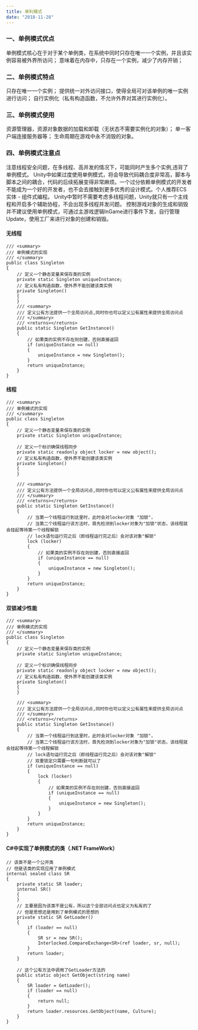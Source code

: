 ```yaml
---
title: 单利模式
date: "2018-11-28"
---
```


### 一、单例模式优点
单例模式核心在于对于某个单例类，在系统中同时只存在唯一一个实例，并且该实例容易被外界所访问；
意味着在内存中，只存在一个实例，减少了内存开销；
 
### 二、单例模式特点
只存在唯一一个实例；
提供统一对外访问接口，使得全局可对该单例的唯一实例进行访问；
自行实例化（私有构造函数，不允许外界对其进行实例化）。
 
### 三、单例模式使用
资源管理器，资源对象数据的加载和卸载（无状态不需要实例化的对象）；
单一客户端连接服务器等；
生命周期在游戏中永不消毁的对象。
 
### 四、单例模式注意点
注意线程安全问题，在多线程、高并发的情况下，可能同时产生多个实例,违背了单例模式。
Unity中如果过度使用单例模式，将会导致代码耦合度非常高，脚本与脚本之间的耦合，代码的后续拓展变得非常麻烦。一个过分依赖单例模式的开发者不能成为一个好的开发者，也不会去接触到更多优秀的设计模式。个人推荐ECS 实体 - 组件式编程。
Unity中暂时不需要考虑多线程问题，Unity就只有一个主线程和开启多个辅助协程，不会出现多线程并发问题。
控制游戏对象的生成和销毁并不建议使用单例模式，可通过主游戏逻辑InGame进行事件下发，自行管理Update，使用工厂来进行对象的创建和销毁。 

#### 无线程
```
/// <summary>
/// 单例模式的实现
/// </summary>
public class Singleton
{
    // 定义一个静态变量来保存类的实例
    private static Singleton uniqueInstance;
    // 定义私有构造函数，使外界不能创建该类实例
    private Singleton()
    {
    }
    /// <summary>
    /// 定义公有方法提供一个全局访问点,同时你也可以定义公有属性来提供全局访问点
    /// </summary>
    /// <returns></returns>
    public static Singleton GetInstance()
    {
        // 如果类的实例不存在则创建，否则直接返回
        if (uniqueInstance == null)
        {
            uniqueInstance = new Singleton();
        }
        return uniqueInstance;
    }
}
```


#### 线程

```
/// <summary>
/// 单例模式的实现
/// </summary>
public class Singleton
{
    // 定义一个静态变量来保存类的实例
    private static Singleton uniqueInstance;

    // 定义一个标识确保线程同步
    private static readonly object locker = new object();
    // 定义私有构造函数，使外界不能创建该类实例
    private Singleton()
    {
    }

    /// <summary>
    /// 定义公有方法提供一个全局访问点,同时你也可以定义公有属性来提供全局访问点
    /// </summary>
    /// <returns></returns>
    public static Singleton GetInstance()
    {
        // 当第一个线程运行到这里时，此时会对locker对象 "加锁"，
        // 当第二个线程运行该方法时，首先检测到locker对象为"加锁"状态，该线程就会挂起等待第一个线程解锁
        // lock语句运行完之后（即线程运行完之后）会对该对象"解锁"
        lock (locker)
        {
            // 如果类的实例不存在则创建，否则直接返回
            if (uniqueInstance == null)
            {
                uniqueInstance = new Singleton();
            }
        }
        return uniqueInstance;
    }
}
```

#### 双锁减少性能

```
/// <summary>
/// 单例模式的实现
/// </summary>
public class Singleton
{
    // 定义一个静态变量来保存类的实例
    private static Singleton uniqueInstance;

    // 定义一个标识确保线程同步
    private static readonly object locker = new object();
    // 定义私有构造函数，使外界不能创建该类实例
    private Singleton()
    {
    }

    /// <summary>
    /// 定义公有方法提供一个全局访问点,同时你也可以定义公有属性来提供全局访问点
    /// </summary>
    /// <returns></returns>
    public static Singleton GetInstance()
    {
        // 当第一个线程运行到这里时，此时会对locker对象 "加锁"，
        // 当第二个线程运行该方法时，首先检测到locker对象为"加锁"状态，该线程就会挂起等待第一个线程解锁
        // lock语句运行完之后（即线程运行完之后）会对该对象"解锁"
        // 双重锁定只需要一句判断就可以了
        if (uniqueInstance == null)
        {
            lock (locker)
            {
                // 如果类的实例不存在则创建，否则直接返回
                if (uniqueInstance == null)
                {
                    uniqueInstance = new Singleton();
                }
            }
        }
        return uniqueInstance;
    }
}
```

#### C#中实现了单例模式的类（.NET FrameWork）

```
// 该类不是一个公开类
// 但是该类的实现应用了单例模式
internal sealed class SR
{
    private static SR loader;
    internal SR()
    {
    }
    // 主要是因为该类不是公有，所以这个全部访问点也定义为私有的了
    // 但是思想还是用到了单例模式的思想的
    private static SR GetLoader()
    {
        if (loader == null)
        {
            SR sr = new SR();
            Interlocked.CompareExchange<SR>(ref loader, sr, null);
        }
        return loader;
    }

    // 这个公有方法中调用了GetLoader方法的
    public static object GetObject(string name)
    {
        SR loader = GetLoader();
        if (loader == null)
        {
            return null;
        }
        return loader.resources.GetObject(name, Culture);
    }
}
```
